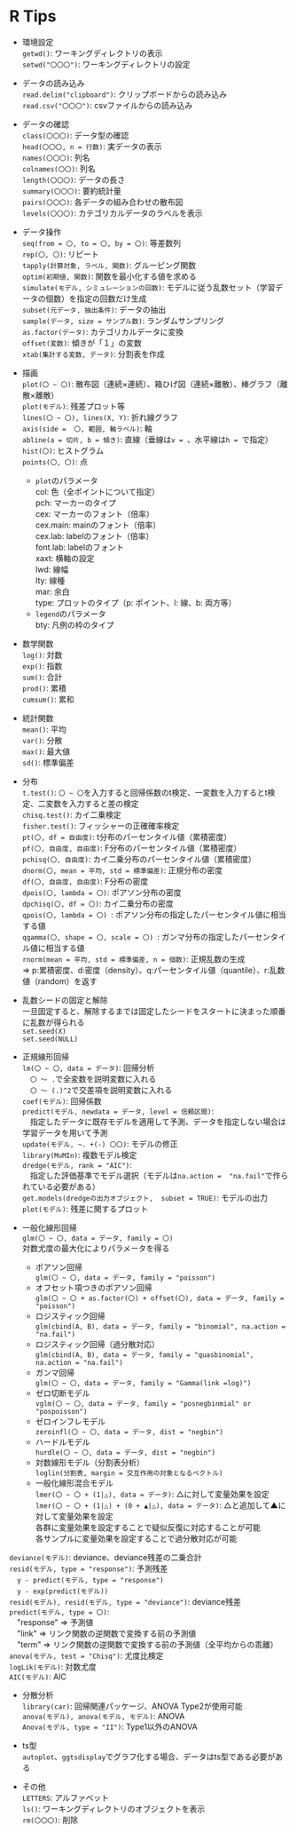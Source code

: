 # R Tips  


* 環境設定  
`getwd()`: ワーキングディレクトリの表示  
`setwd("〇〇〇")`: ワーキングディレクトリの設定


* データの読み込み  
`read.delim("clipboard")`: クリップボードからの読み込み  
`read.csv("〇〇〇")`: csvファイルからの読み込み  


* データの確認  
`class(〇〇〇)`: データ型の確認  
`head(〇〇〇, n = 行数)`: 実データの表示  
`names(〇〇〇)`: 列名  
`colnames(〇〇)`: 列名  
`length(〇〇〇)`: データの長さ  
`summary(〇〇〇)`: 要約統計量  
`pairs(〇〇〇)`: 各データの組み合わせの散布図  
`levels(〇〇〇)`: カテゴリカルデータのラベルを表示  


* データ操作  
`seq(from = 〇, to = 〇, by = 〇)`: 等差数列  
`rep(〇, 〇)`: リピート  
`tapply(計算対象, ラベル, 関数)`: グルーピング関数  
`optim(初期値, 関数)`: 関数を最小化する値を求める  
`simulate(モデル, シミュレーションの回数)`: モデルに従う乱数セット（学習データの個数）を指定の回数だけ生成  
`subset(元データ, 抽出条件)`: データの抽出  
`sample(データ, size = サンプル数)`: ランダムサンプリング  
`as.factor(データ)`: カテゴリカルデータに変換  
`offset(変数)`: 傾きが「１」の変数  
`xtab(集計する変数, データ)`: 分割表を作成  


* 描画  
`plot(〇 ~ 〇)`: 散布図（連続×連続）、箱ひげ図（連続×離散）、棒グラフ（離散×離散）  
`plot(モデル)`: 残差プロット等  
`lines(〇 ~ 〇), lines(X, Y)`: 折れ線グラフ  
`axis(side =  〇, 範囲, 軸ラベル)`: 軸  
`abline(a = 切片, b = 傾き)`: 直線（垂線は`v = `、水平線は`h = `で指定）  
`hist(〇)`: ヒストグラム  
`points(〇, 〇)`: 点
  * `plot`のパラメータ  
  col: 色（全ポイントについて指定）  
  pch: マーカーのタイプ  
  cex: マーカーのフォント（倍率）  
  cex.main: mainのフォント（倍率）  
  cex.lab: labelのフォント（倍率）  
  font.lab: labelのフォント  
  xaxt: 横軸の設定  
  lwd: 線幅  
  lty: 線種  
  mar: 余白  
  type: プロットのタイプ（p: ポイント、l: 線、b: 両方等）  
  * `legend`のパラメータ  
  bty: 凡例の枠のタイプ  


* 数学関数  
`log()`: 対数  
`exp()`: 指数  
`sum()`: 合計  
`prod()`: 累積  
`cumsum()`: 累和  


* 統計関数  
`mean()`: 平均  
`var()`: 分散  
`max()`: 最大値  
`sd()`: 標準偏差  


* 分布  
`t.test()`: `〇 ~ 〇`を入力すると回帰係数のt検定、一変数を入力するとt検定、二変数を入力すると差の検定  
`chisq.test()`: カイ二乗検定  
`fisher.test()`: フィッシャーの正確確率検定  
`pt(〇, df = 自由度)`: t分布のパーセンタイル値（累積密度）  
`pf(〇, 自由度, 自由度)`: F分布のパーセンタイル値（累積密度）  
`pchisq(〇, 自由度)`: カイ二乗分布のパーセンタイル値（累積密度）  
`dnorm(〇, mean = 平均, std = 標準偏差)`: 正規分布の密度  
`df(〇, 自由度, 自由度)`: F分布の密度  
`dpois(〇, lambda = 〇)`: ポアソン分布の密度  
`dpchisq(〇, df = 〇)`: カイ二乗分布の密度  
`qpois(〇, lambda = 〇) `: ポアソン分布の指定したパーセンタイル値に相当する値  
`qgamma(〇, shape = 〇, scale = 〇) `: ガンマ分布の指定したパーセンタイル値に相当する値  
`rnorm(mean = 平均, std = 標準偏差, n = 個数)`: 正規乱数の生成  
⇒ p:累積密度、d:密度（density）、q:パーセンタイル値（quantile）、r:乱数値（random）を返す


* 乱数シードの固定と解除  
一旦固定すると、解除するまでは固定したシードをスタートに決まった順番に乱数が得られる  
`set.seed(X)`  
`set.seed(NULL)`  


* 正規線形回帰  
`lm(〇 ~ 〇, data = データ)`: 回帰分析  
　`〇 ～ .`で全変数を説明変数に入れる  
　`〇 ～ (.)^2`で交差項を説明変数に入れる  
`coef(モデル)`: 回帰係数   
`predict(モデル, newdata = データ, level = 信頼区間)`:  
　指定したデータに既存モデルを適用して予測、データを指定しない場合は学習データを用いて予測  
`update(モデル, ~. +(-) 〇〇)`: モデルの修正  
`library(MuMIn)`: 複数モデル検定  
`dredge(モデル, rank = "AIC")`:  
　指定した評価基準でモデル選択（モデルは`na.action =  "na.fail"`で作られている必要がある）  
`get.models(dredgeの出力オブジェクト,  subset = TRUE)`: モデルの出力  
`plot(モデル)`: 残差に関するプロット  


* 一般化線形回帰  
`glm(〇 ~ 〇, data = データ, family = 〇)`    
 対数尤度の最大化によりパラメータを得る  
  * ポアソン回帰  
  `glm(〇 ~ 〇, data = データ, family = "poisson")`  
  * オフセット項つきのポアソン回帰  
  `glm(〇 ~ 〇 + as.factor(〇) + offset(〇), data = データ, family = "poisson")`  
  * ロジスティック回帰  
  `glm(cbind(A, B), data = データ, family = "binomial", na.action = "na.fail")`  
  * ロジスティック回帰（過分散対応）  
  `glm(cbind(A, B), data = データ, family = "quasbinomial", na.action = "na.fail")`  
  * ガンマ回帰  
  `glm(〇 ~ 〇, data = データ, family = "Gamma(link =log)")`  
  * ゼロ切断モデル  
  `vglm(〇 ~ 〇, data = データ, family = "posnegbinmial" or "pospoisson")`  
  * ゼロインフレモデル  
  `zeroinfl(〇 ~ 〇, data = データ, dist = "negbin")`  
  * ハードルモデル  
  `hurdle(〇 ~ 〇, data = データ, dist = "negbin")`
  * 対数線形モデル（分割表分析）  
  `loglin(分割表, margin = 交互作用の対象となるベクトル)`  
  * 一般化線形混合モデル  
  `lmer(〇 ~ 〇 + (1|△), data = データ)`: △に対して変量効果を設定  
  `lmer(〇 ~ 〇 + (1|△) + (0 + ▲|△), data = データ)`: △と追加して▲に対して変量効果を設定  
  各群に変量効果を設定することで疑似反復に対応することが可能  
  各サンプルに変量効果を設定することで過分散対応が可能  
 
`deviance(モデル)`: deviance、deviance残差の二乗合計  
`resid(モデル, type = "response")`: 予測残差  
　`y - predict(モデル, type = "response")`  
　`y - exp(predict(モデル))`  
`resid(モデル), resid(モデル, type = "deviance")`: deviance残差  
`predict(モデル, type = 〇)`:  
　"response" ⇒ 予測値  
　"link" ⇒ リンク関数の逆関数で変換する前の予測値  
　"term" ⇒ リンク関数の逆関数で変換する前の予測値（全平均からの乖離）  
`anova(モデル, test = "Chisq")`: 尤度比検定  
`logLik(モデル)`: 対数尤度  
`AIC(モデル)`: AIC  

* 分散分析  
`library(car)`: 回帰関連パッケージ、ANOVA Type2が使用可能  
`anova(モデル), anova(モデル, モデル)`: ANOVA  
`Anova(モデル, type = "II")`: Type1以外のANOVA  

* ts型  
`autoplot`、`ggtsdisplay`でグラフ化する場合、データはts型である必要がある  


* その他  
`LETTERS`: アルファベット  
`ls()`: ワーキングディレクトリのオブジェクトを表示  
`rm(〇〇〇)`: 削除  






